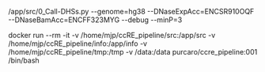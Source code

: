 

/app/src/0_Call-DHSs.py --genome=hg38 --DNaseExpAcc=ENCSR910OQF --DNaseBamAcc=ENCFF323MYG --debug --minP=3

docker run --rm -it -v /home/mjp/ccRE_pipeline/src:/app/src -v /home/mjp/ccRE_pipeline/info:/app/info -v /home/mjp/ccRE_pipeline/tmp:/tmp -v /data:/data purcaro/ccre_pipeline:001  /bin/bash
